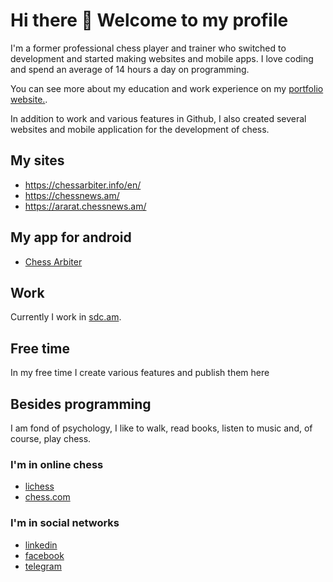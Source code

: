 # Hi there 👋 Welcome to my profile
I'm a former professional chess player and trainer who switched to development and started making websites and mobile apps. I love coding and spend an average of 14 hours a day on programming.

You can see more about my education and work experience on my 
[portfolio website.](https://portfolio-sage-eta-45.vercel.app/).

In addition to work and various features in Github, I also created several websites and mobile application for the development of chess.

## My sites
- https://chessarbiter.info/en/
- https://chessnews.am/
- https://ararat.chessnews.am/

## My app for android
- [Chess Arbiter](https://play.google.com/store/apps/details?id=com.chessarbiter)

## Work

Currently I work in [sdc.am](https://sdc.am/).

## Free time

In my free time I create various features and publish them here

## Besides programming

I am fond of psychology, I like to walk, read books, listen to music and, of course, play chess.

### I'm in online chess
- [lichess](https://lichess.org/@/artiom1401)
- [chess.com](https://www.chess.com/member/artiom_suqiasyan)

### I'm in social networks
- [linkedin](https://am.linkedin.com/in/artyomsukiasyan)
- [facebook](https://www.facebook.com/artiomsuqiasyan97)
- [telegram](https://t.me/artyom1401)

